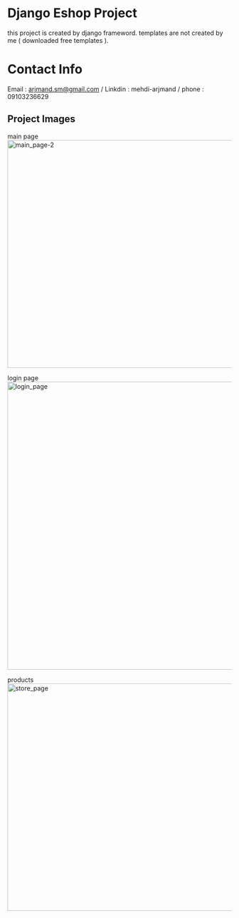 # Django Eshop Project
this project is created by django frameword.
templates are not created by me ( downloaded free templates ).

# Contact Info 
Email : arjmand.sm@gmail.com / 
Linkdin : mehdi-arjmand /
phone : 09103236629


## Project Images

main page
<img width="511" alt="main_page-2" src="https://github.com/smarjmand/Django-Eshop-Project/assets/132053139/01a89115-7a49-45b6-9218-1f8e9a693f66">

login page
<img width="646" alt="login_page" src="https://github.com/smarjmand/Django-Eshop-Project/assets/132053139/8d0028eb-bc0c-49ce-88a9-a7409b5eec67">

products
<img width="510" alt="store_page" src="https://github.com/smarjmand/Django-Eshop-Project/assets/132053139/f2c7b1a6-08a1-41d1-b489-7216861ff2e5">

